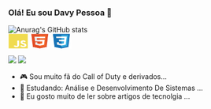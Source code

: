 ### Olá! Eu sou Davy Pessoa 👋
![Anurag's GitHub stats](https://github-readme-stats.vercel.app/api?username=Davy561&show_icons=true&theme=radical)<br>
 <img align="center" alt="Rafa-Js" height="30" width="40" src="https://raw.githubusercontent.com/devicons/devicon/master/icons/javascript/javascript-plain.svg">
   <img align="center" alt="Rafa-HTML" height="30" width="40" src="https://raw.githubusercontent.com/devicons/devicon/master/icons/html5/html5-original.svg">
  <img align="center" alt="Rafa-CSS" height="30" width="40" src="https://raw.githubusercontent.com/devicons/devicon/master/icons/css3/css3-original.svg">
  
  <a href="https://instagram.com/davyp.correia" target="_blank"><img src="https://img.shields.io/badge/-Instagram-%23E4405F?style=for-the-badge&logo=instagram&logoColor=white" target="_blank"></a>
  <a href = "mailto:davypcorreia@gmail.com"><img src="https://img.shields.io/badge/-Gmail-%23333?style=for-the-badge&logo=gmail&logoColor=white" target="_blank"></a>
- 🎮 Sou muito fã do Call of Duty e derivados...
- 📘 Estudando: Análise e Desenvolvimento De Sistemas ...
- 🌱 Eu gosto muito de ler sobre artigos de tecnolgia ...
